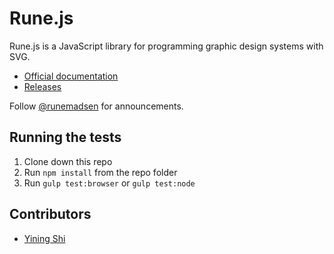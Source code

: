 # Rune.js

Rune.js is a JavaScript library for programming graphic design systems with SVG.

- [Official documentation](http://runemadsen.github.io/rune.js/)
- [Releases](https://github.com/runemadsen/rune.js/releases)

Follow [@runemadsen](https://twitter.com/runemadsen) for announcements.

## Running the tests

1. Clone down this repo
2. Run `npm install` from the repo folder
3. Run `gulp test:browser` or `gulp test:node`

## Contributors

- [Yining Shi](http://1023.io/)
